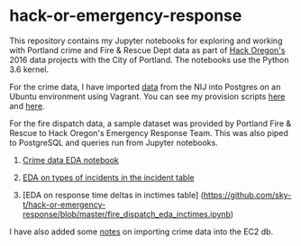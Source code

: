 # hack-or-emergency-response
This repository contains my Jupyter notebooks for exploring and working with Portland crime and Fire & Rescue Dept data as part of 
[Hack Oregon's](http://www.hackoregon.org/) 2016 data projects with the City of Portland. The notebooks use the Python 3.6 kernel.

For the crime data, I have imported [data](https://www.nij.gov/funding/pages/fy16-crime-forecasting-challenge.aspx#data) from the NIJ into Postgres on an Ubuntu environment using Vagrant. You can see my provision scripts [here](https://github.com/sky-t/hack-or-emergency-response/blob/master/provision_script.sh) and [here](https://github.com/sky-t/hack-or-emergency-response/blob/master/provision_script_vagrant.sh).

For the fire dispatch data, a sample dataset was provided by Portland Fire & Rescue to Hack Oregon's Emergency Response Team. This was also piped to PostgreSQL and queries run from Jupyter notebooks.

1) [Crime data EDA notebook](https://github.com/sky-t/hack-or-emergency-response/blob/master/NIJ%20EDA.ipynb)

2) [EDA on types of incidents in the incident table](https://github.com/sky-t/hack-or-emergency-response/blob/master/fire_dispatch_eda_incidents.ipynb)

3) [EDA on response time deltas in inctimes table] (https://github.com/sky-t/hack-or-emergency-response/blob/master/fire_dispatch_eda_inctimes.ipynb)



I have also added some [notes](https://github.com/sky-t/hack-or-emergency-response/blob/master/database.md) on importing crime data into the EC2 db.
